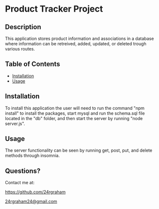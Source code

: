  # Product Tracker Project  
## Description

This application stores product information and associations in a database where information can be retreived, added, updated, or deleted trough various routes. 
 
## Table of Contents 
 - [Installation](#installation) 
 - [Usage](#usage) 

## Installation

To install this application the user will need to run the command "npm install" to install the packages, start mysql and run the schema.sql file located in the "db" folder, and then start the server by running "node server.js".

## Usage
 
The server functionality can be seen by running get, post, put, and delete methods through insomnia.
## Questions? 

Contact me at: 

https://github.com/24rgraham 

24rgraham24@gmail.com 